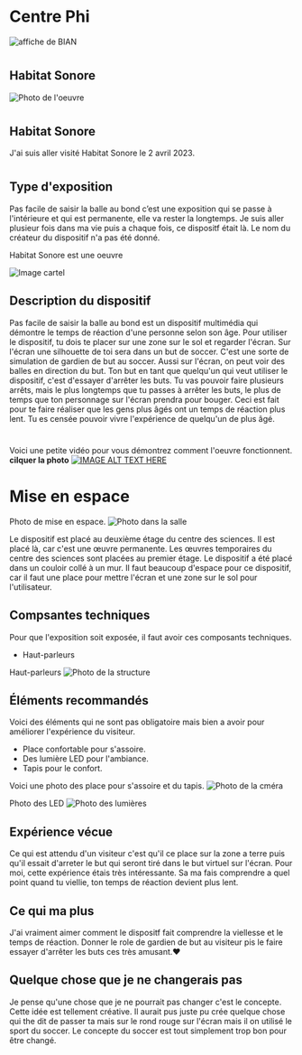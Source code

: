 # Centre Phi
![affiche de BIAN](medias/moi_devant_centre_phi.jpg)
#
## Habitat Sonore
![Photo de l'oeuvre](medias/moi_devant_salle_ecoute.jpg)
#
## Habitat Sonore
J'ai suis aller visité Habitat Sonore le 2 avril 2023.
#
## Type d'exposition
Pas facile de saisir la balle au bond c’est une exposition qui se passe à l'intérieure et qui est permanente, elle va rester la longtemps. Je suis aller plusieur fois dans ma vie puis a chaque fois, ce dispositf était là. Le nom du créateur du dispositif n'a pas été donné.

Habitat Sonore est une oeuvre 

![Image cartel](medias/description.jpg)

## Description du dispositif
Pas facile de saisir la balle au bond est un dispositif multimédia qui démontre le temps de réaction d'une personne selon son âge. Pour utiliser le dispositif, tu dois te placer sur une zone sur le sol et regarder l'écran. Sur l'écran une silhouette de toi sera dans un but de soccer. C'est une sorte de simulation de gardien de but au soccer. Aussi sur l'écran, on peut voir des balles en direction du but. Ton but en tant que quelqu'un qui veut utiliser le dispositif, c'est d'essayer d'arrêter les buts. Tu vas pouvoir faire plusieurs arrêts, mais le plus longtemps que tu passes à arrêter les buts, le plus de temps que ton personnage sur l'écran prendra pour bouger. Ceci est fait pour te faire réaliser que les gens plus âgés ont un temps de réaction plus lent. Tu es censée pouvoir vivre l'expérience de quelqu'un de plus âgé.
#

Voici une petite vidéo pour vous démontrez comment l'oeuvre fonctionnent. **cilquer la photo** [![IMAGE ALT TEXT HERE](medias/moi_coucher)](https://youtu.be/kwGxrPS7Azs)


# Mise en espace
Photo de mise en espace.
![Photo dans la salle](medias/espace.jpg)

Le dispositif est placé au deuxième étage du centre des sciences. Il est placé là, car c'est une œuvre permanente. Les œuvres temporaires du centre des sciences sont placées au premier étage. Le dispositif a été placé dans un couloir collé à un mur. Il faut beaucoup d'espace pour ce dispositif, car il faut une place pour mettre l'écran et une zone sur le sol pour l'utilisateur.

## Compsantes techniques
Pour que l'exposition soit exposée, il faut avoir ces composants techniques.
* Haut-parleurs

Haut-parleurs
![Photo de la structure](medias/speaker.jpg)

## Éléments recommandés
Voici des éléments qui ne sont pas obligatoire mais bien a avoir pour améliorer l'expérience du visiteur.
* Place confortable pour s'assoire.
* Des lumière LED pour l'ambiance.
* Tapis pour le confort.

Voici une photo des place pour s'assoire et du tapis.
![Photo de la cméra](medias/salle_interieur.jpg)

Photo des LED
![Photo des lumières](medias/lumiere.jpg)

## Expérience vécue
Ce qui est attendu d'un visiteur c'est qu'il ce place sur la zone a terre puis qu'il essait d'arreter le but qui seront tiré dans le but virtuel sur l'écran. Pour moi, cette expérience étais très intéressante. Sa ma fais comprendre a quel point quand tu viellie, ton temps de réaction devient plus lent.

## Ce qui ma plus
J'ai vraiment aimer comment le dispositf fait comprendre la viellesse et le temps de réaction. Donner le role de gardien de but au visiteur pis le faire essayer d'arrêter les buts ces très amusant.:heart:

## Quelque chose que je ne changerais pas
Je pense qu'une chose que je ne pourrait pas changer c'est le concepte. Cette idée est tellement créative. Il aurait pus juste pu crée quelque chose qui the dit de passer ta mais sur le rond rouge sur l'écran mais il on utilisé le sport du soccer. Le concepte du soccer est tout simplement trop bon pour être changé.
